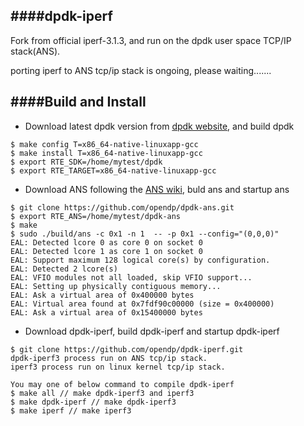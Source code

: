 ####dpdk-iperf
--------------
Fork from official iperf-3.1.3, and run on the dpdk user space TCP/IP stack(ANS).


porting iperf to ANS tcp/ip stack is ongoing, please waiting.......



####Build and Install
--------------
*  Download latest dpdk version from [dpdk website](http://dpdk.org/), and build dpdk
```
$ make config T=x86_64-native-linuxapp-gcc
$ make install T=x86_64-native-linuxapp-gcc
$ export RTE_SDK=/home/mytest/dpdk
$ export RTE_TARGET=x86_64-native-linuxapp-gcc
```
*  Download ANS following the [ANS wiki](https://github.com/opendp/dpdk-ans/wiki/Compile-APP-with-ans), buld ans and startup ans
```
$ git clone https://github.com/opendp/dpdk-ans.git
$ export RTE_ANS=/home/mytest/dpdk-ans
$ make
$ sudo ./build/ans -c 0x1 -n 1  -- -p 0x1 --config="(0,0,0)"
EAL: Detected lcore 0 as core 0 on socket 0
EAL: Detected lcore 1 as core 1 on socket 0
EAL: Support maximum 128 logical core(s) by configuration.
EAL: Detected 2 lcore(s)
EAL: VFIO modules not all loaded, skip VFIO support...
EAL: Setting up physically contiguous memory...
EAL: Ask a virtual area of 0x400000 bytes
EAL: Virtual area found at 0x7fdf90c00000 (size = 0x400000)
EAL: Ask a virtual area of 0x15400000 bytes
```
*  Download dpdk-iperf, build dpdk-iperf and startup dpdk-iperf
```
$ git clone https://github.com/opendp/dpdk-iperf.git
dpdk-iperf3 process run on ANS tcp/ip stack.
iperf3 process run on linux kernel tcp/ip stack.

You may one of below command to compile dpdk-iperf
$ make all // make dpdk-iperf3 and iperf3
$ make dpdk-iperf // make dpdk-iperf3 
$ make iperf // make iperf3

```

